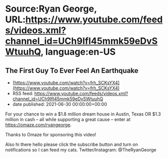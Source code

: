 # Source:Ryan George, URL:https://www.youtube.com/feeds/videos.xml?channel_id=UCh9IfI45mmk59eDvSWtuuhQ, language:en-US

## The First Guy To Ever Feel An Earthquake
 - [https://www.youtube.com/watch?v=frh_SCKsYX4](https://www.youtube.com/watch?v=frh_SCKsYX4)
 - RSS feed: https://www.youtube.com/feeds/videos.xml?channel_id=UCh9IfI45mmk59eDvSWtuuhQ
 - date published: 2021-06-30 00:00:00+00:00

For your chance to win a $1.8 million dream house in Austin, Texas OR $1.3 million in cash – all while supporting a great cause – enter at https://omaze.com/ryangeorge.

Thanks to Omaze for sponsoring this video!

Also hi there hello please click the subscribe button and turn on notifications so I can feed my cats.
Twitter/Instagram: @TheRyanGeorge

